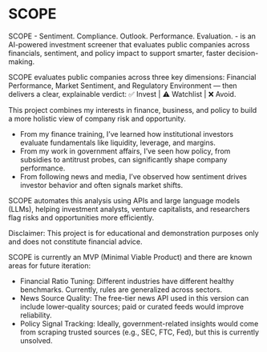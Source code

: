 # SCOPE
SCOPE - Sentiment. Compliance. Outlook. Performance. Evaluation. - is an AI-powered investment screener that evaluates public companies across financials, sentiment, and policy impact to support smarter, faster decision-making.


SCOPE evaluates public companies across three key dimensions:
Financial Performance, Market Sentiment, and Regulatory Environment — then delivers a clear, explainable verdict:
✅ Invest | ⚠️ Watchlist | ❌ Avoid.

This project combines my interests in finance, business, and policy to build a more holistic view of company risk and opportunity.
	
 - From my finance training, I’ve learned how institutional investors evaluate fundamentals like liquidity, leverage, and margins.
 - From my work in government affairs, I’ve seen how policy, from subsidies to antitrust probes, can significantly shape company performance.
 - From following news and media, I’ve observed how sentiment drives investor behavior and often signals market shifts.

SCOPE automates this analysis using APIs and large language models (LLMs), helping investment analysts, venture capitalists, and researchers flag risks and opportunities more efficiently.

Disclaimer: This project is for educational and demonstration purposes only and does not constitute financial advice.

SCOPE is currently an MVP (Minimal Viable Product) and there are known areas for future iteration:
 - Financial Ratio Tuning: Different industries have different healthy benchmarks. Currently, rules are generalized across sectors.
 - News Source Quality: The free-tier news API used in this version can include lower-quality sources; paid or curated feeds would improve reliability.
 - Policy Signal Tracking: Ideally, government-related insights would come from scraping trusted sources (e.g., SEC, FTC, Fed), but this is currently unsolved.
